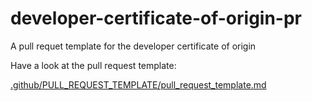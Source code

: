 # developer-certificate-of-origin-pr
A pull requet template for the developer certificate of origin


Have a look at the pull request template:

[.github/PULL_REQUEST_TEMPLATE/pull_request_template.md](.github/PULL_REQUEST_TEMPLATE/pull_request_template.md)
